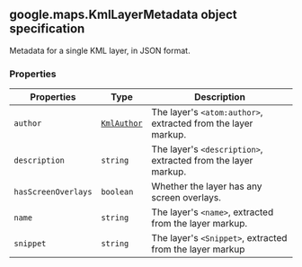 <h2 id="KmlLayerMetadata">
google.maps.KmlLayerMetadata
object specification
</h2><p>Metadata for a single KML layer, in JSON format.</p><h3>Properties</h3><table summary="object KmlLayerMetadata - Properties" width="100%">
<thead>
<tr><th>Properties</th>
<th>Type</th>
<th>Description</th>
</tr></thead>
<tbody>
<tr>
<td><code>author</code></td>
<td><code><a href="https://github.com/amenadiel/google-maps-documentation/blob/master/docs/google.maps.KmlAuthor.md">KmlAuthor</a></code></td>
<td>The layer's <code>&lt;atom:author&gt;</code>, extracted from the layer markup.</td>
</tr>
<tr>
<td><code>description</code></td>
<td><code>string</code></td>
<td>The layer's <code>&lt;description&gt;</code>, extracted from the layer markup.</td>
</tr>
<tr>
<td><code>hasScreenOverlays</code></td>
<td><code>boolean</code></td>
<td>Whether the layer has any screen overlays.</td>
</tr>
<tr>
<td><code>name</code></td>
<td><code>string</code></td>
<td>The layer's <code>&lt;name&gt;</code>, extracted from the layer markup.</td>
</tr>
<tr>
<td><code>snippet</code></td>
<td><code>string</code></td>
<td>The layer's <code>&lt;Snippet&gt;</code>, extracted from the layer markup</td>
</tr>
</tbody>
</table>